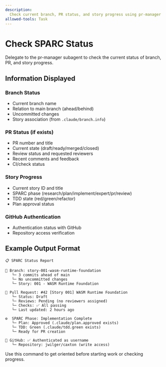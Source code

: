 ```yaml
---
description:
  Check current branch, PR status, and story progress using pr-manager agent
allowed-tools: Task
---
```


# Check SPARC Status

Delegate to the pr-manager subagent to check the current status of branch, PR,
and story progress.

## Information Displayed

### Branch Status

- Current branch name
- Relation to main branch (ahead/behind)
- Uncommitted changes
- Story association (from `.claude/branch.info`)

### PR Status (if exists)

- PR number and title
- Current state (draft/ready/merged/closed)
- Review status and requested reviewers
- Recent comments and feedback
- CI/check status

### Story Progress

- Current story ID and title
- SPARC phase (research/plan/implement/expert/pr/review)
- TDD state (red/green/refactor)
- Plan approval status

### GitHub Authentication

- Authentication status with GitHub
- Repository access verification

## Example Output Format

```text
📋 SPARC Status Report

🌿 Branch: story-001-wasm-runtime-foundation
   └─ 3 commits ahead of main
   └─ No uncommitted changes
   └─ Story: 001 - WASM Runtime Foundation

🔄 Pull Request: #42 [Story 001] WASM Runtime Foundation
   └─ Status: Draft
   └─ Reviews: Pending (no reviewers assigned)
   └─ Checks: ✅ All passing
   └─ Last updated: 2 hours ago

⚙️  SPARC Phase: Implementation Complete
   └─ Plan: Approved (.claude/plan.approved exists)
   └─ TDD: Green (.claude/tdd.green exists)
   └─ Ready for PR creation

🔐 GitHub: ✅ Authenticated as username
   └─ Repository: jwilger/caxton (write access)
```

Use this command to get oriented before starting work or checking progress.
